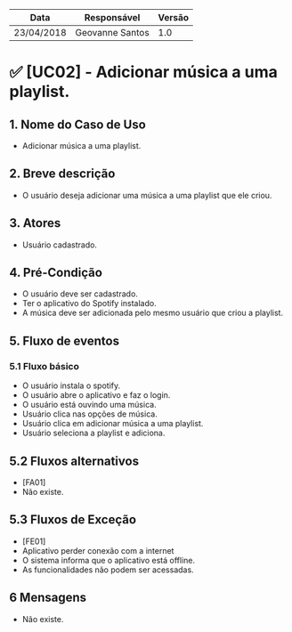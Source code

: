 Data | Responsável | Versão|
--------- | ------| --------|
23/04/2018 | Geovanne Santos |   1.0   |

# ✅ [UC02] - Adicionar música a uma playlist.

## 1. Nome do Caso de Uso
- Adicionar música a uma playlist.

## 2.  Breve descrição
- O usuário deseja adicionar uma música a uma playlist que ele criou.

## 3.  Atores
- Usuário cadastrado.

## 4.  Pré-Condição
- O usuário deve ser cadastrado.
- Ter o aplicativo do Spotify instalado.
- A música deve ser adicionada pelo mesmo usuário que criou a playlist.

## 5.  Fluxo de eventos

### 5.1 Fluxo básico

- O usuário instala o spotify.
- O usuário abre o aplicativo e faz o login.
- O usuário está ouvindo uma música.
- Usuário clica nas opções de música.
- Usuário clica em adicionar música a uma playlist.
- Usuário seleciona a playlist e adiciona.

## 5.2 Fluxos alternativos

- [FA01]
- Não existe.

## 5.3 Fluxos de Exceção
- [FE01]
- Aplicativo perder conexão com a internet
- O sistema informa que o aplicativo está offline.
- As funcionalidades não podem ser acessadas.

## 6 Mensagens
- Não existe.
